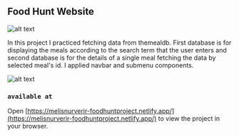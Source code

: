 ## Food Hunt Website

![alt text](https://firebasestorage.googleapis.com/v0/b/birthday-react-6eca4.appspot.com/o/FoodHunt%2Ffoodhunter1.jpg?alt=media&token=5cf394fb-3a68-42a0-b54e-98e7ec88ab22)

In this project I practiced fetching data from themealdb. First database is for displaying the meals according to the search term that the user enters and second database is for the details of a single meal fetching the data by selected meal's id. I applied navbar and submenu components.

![alt text](https://firebasestorage.googleapis.com/v0/b/birthday-react-6eca4.appspot.com/o/FoodHunt%2Ffoodhunter2.jpg?alt=media&token=f2a1ffe7-d058-4649-bf62-004f987f1915)

### `available at`

Open [https://melisnurverir-foodhuntproject.netlify.app/](https://melisnurverir-foodhuntproject.netlify.app/) to view the project in your browser.
